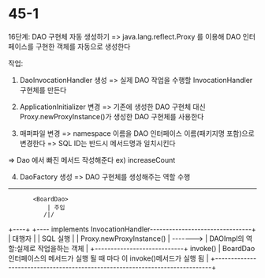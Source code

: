 # 45-1
16단계: DAO 구현체 자동 생성하기
=> java.lang.reflect.Proxy 를 이용해 DAO 인터페이스를 구현한 객체를 자동으로 생성한다

작업:
1) DaoInvocationHandler 생성
   => 실제 DAO 작업을 수행할 InvocationHandler 구현체를 만든다
 
2) ApplicationInitializer 변경
  => 기존에 생성한 DAO 구현체 대신 Proxy.newProxyInstance()가 생성한 DAO 구현체를 사용한다
 
 3) 매퍼파일 변경
   => namespace 이름을 DAO 인터페이스 이름(패키지명 포함)으로 변경한다
   => SQL ID는 반드시 메서드명과 일치시킨다
 
 => Dao 에서 빠진 메서드 작성해준다 ex) increaseCount  
 
 4) DaoFactory 생성
   => DAO 구현체를 생성해주는 역할 수행
   
   
   ***********************************
           <BoardDao>                                
               | 주입   
              /|/
   +--<ApplicationInitializer>--+              +----<DaoFactory> implements InvocationHandler--------------------------------+
   |  대행자                    |              |  SQL 실행                                                                   |
   |  Proxy.newProxyInstance()  |  ------->    |  DAOImpl의 역할:실제로 작업을하는 객체                                      |
   +----------------------------+  invoke()    |  BoardDao인터페이스의 메서드가 실행 될 때 마다 이 invoke()메서드가 실행 됨  | 
                                               +-----------------------------------------------------------------------------+
    